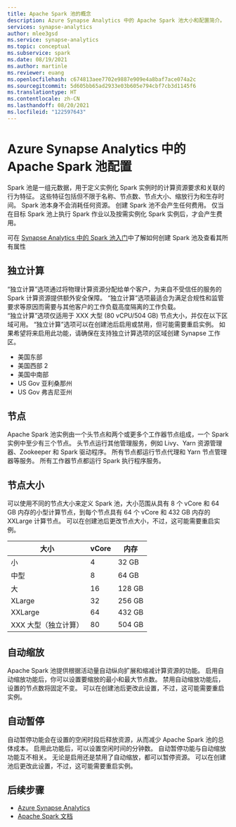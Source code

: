 ```yaml
---
title: Apache Spark 池的概念
description: Azure Synapse Analytics 中的 Apache Spark 池大小和配置简介。
services: synapse-analytics
author: mlee3gsd
ms.service: synapse-analytics
ms.topic: conceptual
ms.subservice: spark
ms.date: 08/19/2021
ms.author: martinle
ms.reviewer: euang
ms.openlocfilehash: c674813aee7702e9887e909e4a8baf7ace074a2c
ms.sourcegitcommit: 5d605bb65ad2933e03b605e794cbf7cb3d1145f6
ms.translationtype: HT
ms.contentlocale: zh-CN
ms.lasthandoff: 08/20/2021
ms.locfileid: "122597643"
---
```

# <a name="apache-spark-pool-configurations-in-azure-synapse-analytics"></a>Azure Synapse Analytics 中的 Apache Spark 池配置

Spark 池是一组元数据，用于定义实例化 Spark 实例时的计算资源要求和关联的行为特征。 这些特征包括但不限于名称、节点数、节点大小、缩放行为和生存时间。 Spark 池本身不会消耗任何资源。 创建 Spark 池不会产生任何费用。 仅当在目标 Spark 池上执行 Spark 作业以及按需实例化 Spark 实例后，才会产生费用。

可在 [Synapse Analytics 中的 Spark 池入门](../quickstart-create-apache-spark-pool-portal.md)中了解如何创建 Spark 池及查看其所有属性

## <a name="isolated-compute"></a>独立计算

“独立计算”选项通过将物理计算资源分配给单个客户，为来自不受信任的服务的 Spark 计算资源提供额外安全保障。
“独立计算”选项最适合为满足合规性和监管要求等原因而需要与其他客户的工作负载高度隔离的工作负载。  
“独立计算”选项仅适用于 XXX 大型 (80 vCPU/504 GB) 节点大小，并仅在以下区域可用。  “独立计算”选项可以在创建池后启用或禁用，但可能需要重启实例。  如果希望将来启用此功能，请确保在支持独立计算选项的区域创建 Synapse 工作区。

* 美国东部
* 美国西部 2
* 美国中南部
* US Gov 亚利桑那州
* US Gov 弗吉尼亚州

## <a name="nodes"></a>节点

Apache Spark 池实例由一个头节点和两个或更多个工作器节点组成，一个 Spark 实例中至少有三个节点。  头节点运行其他管理服务，例如 Livy、Yarn 资源管理器、Zookeeper 和 Spark 驱动程序。  所有节点都运行节点代理和 Yarn 节点管理器等服务。 所有工作器节点都运行 Spark 执行程序服务。

## <a name="node-sizes"></a>节点大小

可以使用不同的节点大小来定义 Spark 池，大小范围从具有 8 个 vCore 和 64 GB 内存的小型计算节点，到每个节点具有 64 个 vCore 和 432 GB 内存的 XXLarge 计算节点。 可以在创建池后更改节点大小，不过，这可能需要重启实例。

|大小 | vCore | 内存|
|-----|------|-------|
|小|4|32 GB|
|中型|8|64 GB|
|大|16|128 GB|
|XLarge|32|256 GB|
|XXLarge|64|432 GB|
|XXX 大型（独立计算）|80|504 GB|

## <a name="autoscale"></a>自动缩放

Apache Spark 池提供根据活动量自动纵向扩展和缩减计算资源的功能。  启用自动缩放功能后，你可以设置要缩放的最小和最大节点数。
禁用自动缩放功能后，设置的节点数将固定不变。  可以在创建池后更改此设置，不过，这可能需要重启实例。

## <a name="automatic-pause"></a>自动暂停

自动暂停功能会在设置的空闲时段后释放资源，从而减少 Apache Spark 池的总体成本。  启用此功能后，可以设置空闲时间的分钟数。  自动暂停功能与自动缩放功能互不相关。 无论是启用还是禁用了自动缩放，都可以暂停资源。  可以在创建池后更改此设置，不过，这可能需要重启实例。

## <a name="next-steps"></a>后续步骤

* [Azure Synapse Analytics](../index.yml)
* [Apache Spark 文档](https://spark.apache.org/docs/2.4.5/)